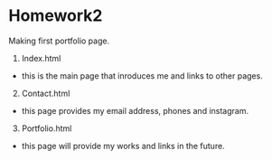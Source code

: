 # Homework2

Making first portfolio page.

1. Index.html
 - this is the main page that inroduces me and links to other pages.

2. Contact.html
 - this page provides my email address, phones and instagram. 

3. Portfolio.html
 - this page will provide my works and links in the future. 
 